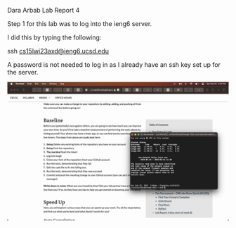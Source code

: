 Dara Arbab
Lab Report 4

Step 1 for this lab was to log into the ieng6 server.

I did this by typing the following:

ssh cs15lwi23axd@ieng6.ucsd.edu

A password is not needed to log in as I already have an ssh key set up for the server.

![step1.png](/step1.png)
